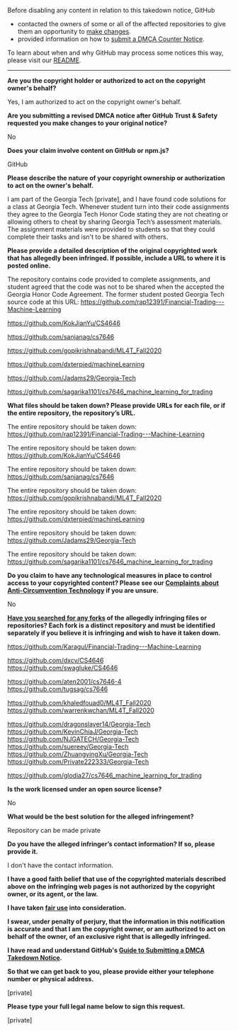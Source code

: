 Before disabling any content in relation to this takedown notice, GitHub
- contacted the owners of some or all of the affected repositories to give them an opportunity to [make changes](https://docs.github.com/en/github/site-policy/dmca-takedown-policy#a-how-does-this-actually-work).
- provided information on how to [submit a DMCA Counter Notice](https://docs.github.com/en/articles/guide-to-submitting-a-dmca-counter-notice).

To learn about when and why GitHub may process some notices this way, please visit our [README](https://github.com/github/dmca/blob/master/README.md#anatomy-of-a-takedown-notice).

---

**Are you the copyright holder or authorized to act on the copyright owner's behalf?**

Yes, I am authorized to act on the copyright owner's behalf.

**Are you submitting a revised DMCA notice after GitHub Trust & Safety requested you make changes to your original notice?**

No

**Does your claim involve content on GitHub or npm.js?**

GitHub

**Please describe the nature of your copyright ownership or authorization to act on the owner's behalf.**

I am part of the Georgia Tech [private], and I have found code solutions for a class at Georgia Tech. Whenever student turn into their code assignments they agree to the Georgia Tech Honor Code stating they are not cheating or allowing others to cheat by sharing Georgia Tech’s assessment materials. The assignment materials were provided to students so that they could complete their tasks and isn't to be shared with others.

**Please provide a detailed description of the original copyrighted work that has allegedly been infringed. If possible, include a URL to where it is posted online.**

The repository contains code provided to complete assignments, and student agreed that the code was not to be shared when the accepted the Georgia Honor Code Agreement. The former student posted Georgia Tech source code at this URL: https://github.com/rap12391/Financial-Trading---Machine-Learning

https://github.com/KokJianYu/CS4646

https://github.com/sanjanag/cs7646

https://github.com/gopikrishnabandi/ML4T_Fall2020

https://github.com/dxterpied/machineLearning

https://github.com/Jadams29/Georgia-Tech

https://github.com/sagarika1101/cs7646_machine_learning_for_trading

**What files should be taken down? Please provide URLs for each file, or if the entire repository, the repository’s URL.**

The entire repository should be taken down: https://github.com/rap12391/Financial-Trading---Machine-Learning

The entire repository should be taken down: https://github.com/KokJianYu/CS4646

The entire repository should be taken down: https://github.com/sanjanag/cs7646

The entire repository should be taken down: https://github.com/gopikrishnabandi/ML4T_Fall2020

The entire repository should be taken down: https://github.com/dxterpied/machineLearning

The entire repository should be taken down: https://github.com/Jadams29/Georgia-Tech

The entire repository should be taken down: https://github.com/sagarika1101/cs7646_machine_learning_for_trading

**Do you claim to have any technological measures in place to control access to your copyrighted content? Please see our <a href="https://docs.github.com/articles/guide-to-submitting-a-dmca-takedown-notice#complaints-about-anti-circumvention-technology">Complaints about Anti-Circumvention Technology</a> if you are unsure.**

No

**<a href="https://docs.github.com/articles/dmca-takedown-policy#b-what-about-forks-or-whats-a-fork">Have you searched for any forks</a> of the allegedly infringing files or repositories? Each fork is a distinct repository and must be identified separately if you believe it is infringing and wish to have it taken down.**

https://github.com/Karagul/Financial-Trading---Machine-Learning

https://github.com/dxcv/CS4646  
https://github.com/swagluke/CS4646

https://github.com/aten2001/cs7646-4  
https://github.com/tugsag/cs7646

https://github.com/khaledfouad0/ML4T_Fall2020  
https://github.com/warrenkwchan/ML4T_Fall2020

https://github.com/dragonslayer14/Georgia-Tech  
https://github.com/KevinChiaJ/Georgia-Tech  
https://github.com/NJGATECH/Georgia-Tech  
https://github.com/suereey/Georgia-Tech  
https://github.com/ZhuangyingXu/Georgia-Tech  
https://github.com/Private222333/Georgia-Tech  

https://github.com/glodia27/cs7646_machine_learning_for_trading

**Is the work licensed under an open source license?**

No

**What would be the best solution for the alleged infringement?**

Repository can be made private

**Do you have the alleged infringer’s contact information? If so, please provide it.**

I don't have the contact information.

**I have a good faith belief that use of the copyrighted materials described above on the infringing web pages is not authorized by the copyright owner, or its agent, or the law.**

**I have taken <a href="https://www.lumendatabase.org/topics/22">fair use</a> into consideration.**

**I swear, under penalty of perjury, that the information in this notification is accurate and that I am the copyright owner, or am authorized to act on behalf of the owner, of an exclusive right that is allegedly infringed.**

**I have read and understand GitHub's <a href="https://docs.github.com/articles/guide-to-submitting-a-dmca-takedown-notice/">Guide to Submitting a DMCA Takedown Notice</a>.**

**So that we can get back to you, please provide either your telephone number or physical address.**

[private]

**Please type your full legal name below to sign this request.**


[private]

